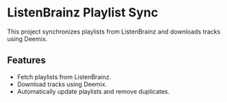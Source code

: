 # ListenBrainz Playlist Sync

This project synchronizes playlists from ListenBrainz and downloads tracks using Deemix.

## Features
- Fetch playlists from ListenBrainz.
- Download tracks using Deemix.
- Automatically update playlists and remove duplicates.
